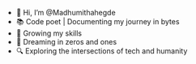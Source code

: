 - 👋 Hi, I’m @Madhumithahegde
- 📚 Code poet | Documenting my journey in bytes
- 🌱 Growing my skills
- 🌟 Dreaming in zeros and ones 
- 🔍 Exploring the intersections of tech and humanity

<!---
Madhumithahegde/Madhumithahegde is a ✨ special ✨ repository because its `README.md` (this file) appears on your GitHub profile.
You can click the Preview link to take a look at your changes.
--->
